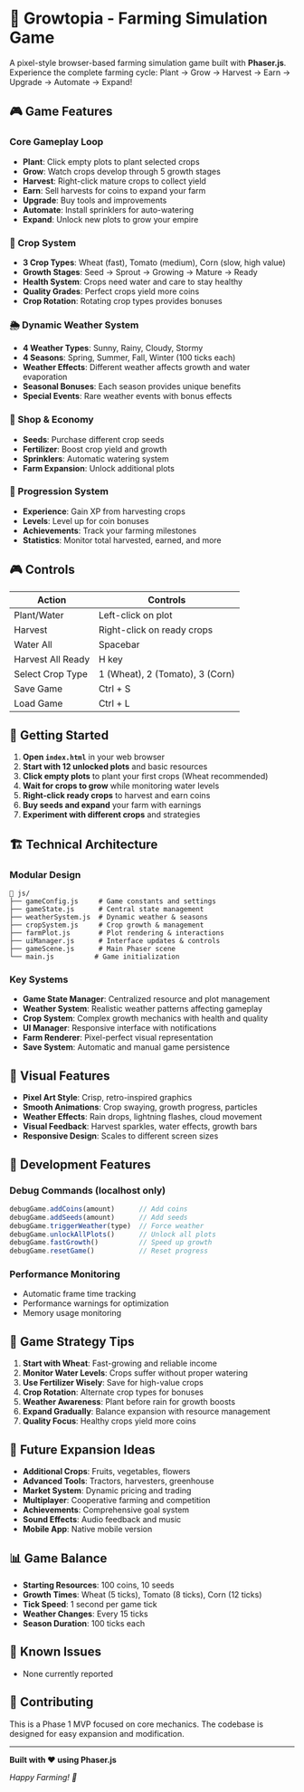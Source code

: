 # 🌾 Growtopia - Farming Simulation Game

A pixel-style browser-based farming simulation game built with **Phaser.js**. Experience the complete farming cycle: Plant → Grow → Harvest → Earn → Upgrade → Automate → Expand!

## 🎮 Game Features

### Core Gameplay Loop
- **Plant**: Click empty plots to plant selected crops
- **Grow**: Watch crops develop through 5 growth stages
- **Harvest**: Right-click mature crops to collect yield
- **Earn**: Sell harvests for coins to expand your farm
- **Upgrade**: Buy tools and improvements
- **Automate**: Install sprinklers for auto-watering
- **Expand**: Unlock new plots to grow your empire

### 🌱 Crop System
- **3 Crop Types**: Wheat (fast), Tomato (medium), Corn (slow, high value)
- **Growth Stages**: Seed → Sprout → Growing → Mature → Ready
- **Health System**: Crops need water and care to stay healthy
- **Quality Grades**: Perfect crops yield more coins
- **Crop Rotation**: Rotating crop types provides bonuses

### 🌦️ Dynamic Weather System
- **4 Weather Types**: Sunny, Rainy, Cloudy, Stormy
- **4 Seasons**: Spring, Summer, Fall, Winter (100 ticks each)
- **Weather Effects**: Different weather affects growth and water evaporation
- **Seasonal Bonuses**: Each season provides unique benefits
- **Special Events**: Rare weather events with bonus effects

### 🏪 Shop & Economy
- **Seeds**: Purchase different crop seeds
- **Fertilizer**: Boost crop yield and growth
- **Sprinklers**: Automatic watering system
- **Farm Expansion**: Unlock additional plots

### 🎯 Progression System
- **Experience**: Gain XP from harvesting crops
- **Levels**: Level up for coin bonuses
- **Achievements**: Track your farming milestones
- **Statistics**: Monitor total harvested, earned, and more

## 🎮 Controls

| Action | Controls |
|--------|----------|
| Plant/Water | Left-click on plot |
| Harvest | Right-click on ready crops |
| Water All | Spacebar |
| Harvest All Ready | H key |
| Select Crop Type | 1 (Wheat), 2 (Tomato), 3 (Corn) |
| Save Game | Ctrl + S |
| Load Game | Ctrl + L |

## 🚀 Getting Started

1. **Open `index.html`** in your web browser
2. **Start with 12 unlocked plots** and basic resources
3. **Click empty plots** to plant your first crops (Wheat recommended)
4. **Wait for crops to grow** while monitoring water levels
5. **Right-click ready crops** to harvest and earn coins
6. **Buy seeds and expand** your farm with earnings
7. **Experiment with different crops** and strategies

## 🏗️ Technical Architecture

### Modular Design
```
📁 js/
├── gameConfig.js     # Game constants and settings
├── gameState.js      # Central state management
├── weatherSystem.js  # Dynamic weather & seasons
├── cropSystem.js     # Crop growth & management
├── farmPlot.js       # Plot rendering & interactions
├── uiManager.js      # Interface updates & controls
├── gameScene.js      # Main Phaser scene
└── main.js          # Game initialization
```

### Key Systems
- **Game State Manager**: Centralized resource and plot management
- **Weather System**: Realistic weather patterns affecting gameplay
- **Crop System**: Complex growth mechanics with health and quality
- **UI Manager**: Responsive interface with notifications
- **Farm Renderer**: Pixel-perfect visual representation
- **Save System**: Automatic and manual game persistence

## 🎨 Visual Features

- **Pixel Art Style**: Crisp, retro-inspired graphics
- **Smooth Animations**: Crop swaying, growth progress, particles
- **Weather Effects**: Rain drops, lightning flashes, cloud movement
- **Visual Feedback**: Harvest sparkles, water effects, growth bars
- **Responsive Design**: Scales to different screen sizes

## 🔧 Development Features

### Debug Commands (localhost only)
```javascript
debugGame.addCoins(amount)      // Add coins
debugGame.addSeeds(amount)      // Add seeds
debugGame.triggerWeather(type)  // Force weather
debugGame.unlockAllPlots()      // Unlock all plots
debugGame.fastGrowth()          // Speed up growth
debugGame.resetGame()           // Reset progress
```

### Performance Monitoring
- Automatic frame time tracking
- Performance warnings for optimization
- Memory usage monitoring

## 🎯 Game Strategy Tips

1. **Start with Wheat**: Fast-growing and reliable income
2. **Monitor Water Levels**: Crops suffer without proper watering
3. **Use Fertilizer Wisely**: Save for high-value crops
4. **Crop Rotation**: Alternate crop types for bonuses
5. **Weather Awareness**: Plant before rain for growth boosts
6. **Expand Gradually**: Balance expansion with resource management
7. **Quality Focus**: Healthy crops yield more coins

## 🔮 Future Expansion Ideas

- **Additional Crops**: Fruits, vegetables, flowers
- **Advanced Tools**: Tractors, harvesters, greenhouse
- **Market System**: Dynamic pricing and trading
- **Multiplayer**: Cooperative farming and competition
- **Achievements**: Comprehensive goal system
- **Sound Effects**: Audio feedback and music
- **Mobile App**: Native mobile version

## 📊 Game Balance

- **Starting Resources**: 100 coins, 10 seeds
- **Growth Times**: Wheat (5 ticks), Tomato (8 ticks), Corn (12 ticks)
- **Tick Speed**: 1 second per game tick
- **Weather Changes**: Every 15 ticks
- **Season Duration**: 100 ticks each

## 🐛 Known Issues

- None currently reported

## 🤝 Contributing

This is a Phase 1 MVP focused on core mechanics. The codebase is designed for easy expansion and modification.

---

**Built with ❤️ using Phaser.js**

*Happy Farming! 🚜*